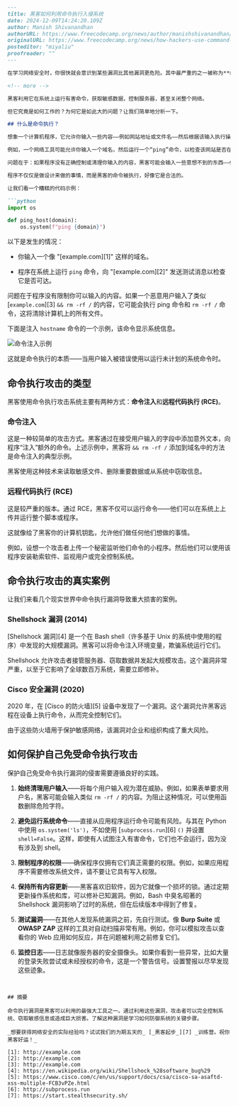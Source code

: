```markdown
---
title: 黑客如何利用命令执行入侵系统
date: 2024-12-09T14:24:20.109Z
author: Manish Shivanandhan
authorURL: https://www.freecodecamp.org/news/author/manishshivanandhan/
originalURL: https://www.freecodecamp.org/news/how-hackers-use-command-execution-to-break-into-systems/
posteditor: "miyaliu"
proofreader: ""
---

在学习网络安全时，你很快就会意识到某些漏洞比其他漏洞更危险。其中最严重的之一被称为**命令执行**。

<!-- more -->

黑客利用它在系统上运行有害命令，获取敏感数据，控制服务器，甚至关闭整个网络。

但它究竟是如何工作的？为何它是如此大的问题？让我们简单地分析一下。

## 什么是命令执行？

想象一个计算机程序，它允许你输入一些内容——例如网站地址或文件名——然后根据该输入执行操作。

例如，一个网络工具可能允许你输入一个域名，然后运行一个“ping”命令，以检查该网站是否在线。听起来很有用，对吧？

问题在于：如果程序没有正确控制或清理你输入的内容，黑客可能会输入一些意想不到的东西——例如一个删除系统上所有文件的命令。

程序不仅仅是做设计来做的事情，而是黑客的命令被执行，好像它是合法的。

让我们看一个糟糕的代码示例：

```python
import os

def ping_host(domain):
    os.system(f"ping {domain}")
```

以下是发生的情况：

- 你输入一个像 "[example.com][1]" 这样的域名。
  
- 程序在系统上运行 `ping` 命令，向 "[example.com][2]" 发送测试消息以检查它是否可达。
  

问题在于程序没有限制你可以输入的内容。如果一个恶意用户输入了类似 [`example.com`][3] `&& rm -rf /` 的内容，它可能会执行 ping 命令和 `rm -rf /` 命令，这将清除计算机上的所有文件。

下面是注入 `hostname` 命令的一个示例，该命令显示系统信息。

![命令注入示例](https://cdn.hashnode.com/res/hashnode/image/upload/v1732528002391/f9316a04-a1be-4f28-8db0-73ebc757dd79.png)

这就是命令执行的本质——当用户输入被错误使用以运行未计划的系统命令时。

## 命令执行攻击的类型

黑客使用命令执行攻击系统主要有两种方式：**命令注入**和**远程代码执行 (RCE)**。

### 命令注入

这是一种较简单的攻击方式。黑客通过在接受用户输入的字段中添加意外文本，向程序“注入”额外的命令。上述示例中，黑客将 `&& rm -rf /` 添加到域名中的方法是命令注入的典型示例。

黑客使用这种技术来读取敏感文件、删除重要数据或从系统中窃取信息。

### 远程代码执行 (RCE)

这是较严重的版本。通过 RCE，黑客不仅可以运行命令——他们可以在系统上上传并运行整个脚本或程序。

这就像给了黑客你的计算机钥匙，允许他们做任何他们想做的事情。

例如，设想一个攻击者上传一个秘密监听他们命令的小程序。然后他们可以使用该程序安装勒索软件、监视用户或完全控制系统。

## 命令执行攻击的真实案例

让我们来看几个现实世界中命令执行漏洞导致重大损害的案例。

### Shellshock 漏洞 (2014)

[Shellshock 漏洞][4] 是一个在 Bash shell（许多基于 Unix 的系统中使用的程序）中发现的大规模漏洞。黑客可以将命令注入环境变量，欺骗系统运行它们。

Shellshock 允许攻击者接管服务器、窃取数据并发起大规模攻击。这个漏洞非常严重，以至于它影响了全球数百万系统，需要立即修补。

### Cisco 安全漏洞 (2020)

2020 年，在 [Cisco 的防火墙][5] 设备中发现了一个漏洞。这个漏洞允许黑客远程在设备上执行命令，从而完全控制它们。

由于这些防火墙用于保护敏感网络，该漏洞对企业和组织构成了重大风险。

## 如何保护自己免受命令执行攻击

保护自己免受命令执行漏洞的侵害需要遵循良好的实践。

1. **始终清理用户输入**——将每个用户输入视为潜在威胁。例如，如果表单要求用户名，黑客可能会输入类似 `rm -rf /` 的内容。为阻止这种情况，可以使用函数删除危险字符。
  
2. **避免运行系统命令**——直接从应用程序运行命令可能有风险。与其在 Python 中使用 `os.system('ls')`，不如使用 [`subprocess.run`][6] `()` 并设置 `shell=False`。这样，即使有人试图注入有害命令，它们也不会运行，因为没有涉及到 shell。
  
3. **限制程序的权限**——确保程序仅拥有它们真正需要的权限。例如，如果应用程序不需要修改系统文件，请不要让它具有写入权限。
  
4. **保持所有内容更新**——黑客喜欢旧软件，因为它就像一个损坏的锁。通过定期更新操作系统和库，可以修补已知漏洞。例如，Bash 中臭名昭著的 Shellshock 漏洞影响了过时的系统，但在后续版本中得到了修复。
  
5. **测试漏洞**——在其他人发现系统漏洞之前，先自行测试。像 **Burp Suite** 或 **OWASP ZAP** 这样的工具对自动扫描非常有用。例如，你可以模拟攻击以查看你的 Web 应用如何反应，并在问题被利用之前修复它们。
  
6. **监控日志**——日志就像服务器的安全摄像头。如果你看到一些异常，比如大量的登录失败尝试或未经授权的命令，这是一个警告信号。设置警报以尽早发现这些迹象。
  
```


## 摘要

命令执行漏洞是黑客可以利用的最强大工具之一。通过利用这些漏洞，攻击者可以完全控制系统、窃取敏感信息或造成巨大损害。了解这种漏洞是学习如何防御系统的关键步骤。

_想要获得网络安全的实际经验吗？试试我们的为期五天的_ [_黑客起步_][7] _训练营。祝你黑客好运！_

[1]: http://example.com
[2]: http://example.com
[3]: http://example.com
[4]: https://en.wikipedia.org/wiki/Shellshock_%28software_bug%29
[5]: https://www.cisco.com/c/en/us/support/docs/csa/cisco-sa-asaftd-xss-multiple-FCB3vPZe.html
[6]: http://subprocess.run
[7]: https://start.stealthsecurity.sh/

